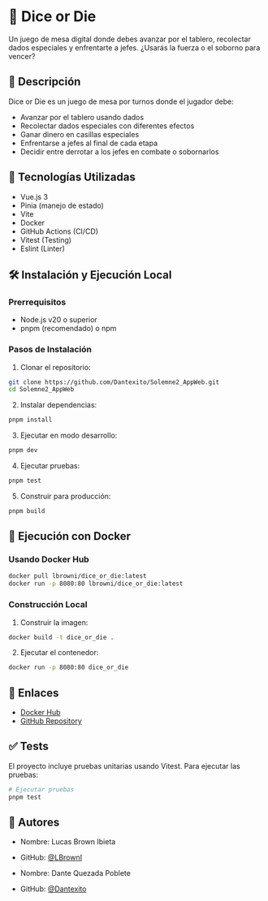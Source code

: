 # 🎲 Dice or Die

Un juego de mesa digital donde debes avanzar por el tablero, recolectar dados especiales y enfrentarte a jefes. ¿Usarás la fuerza o el soborno para vencer?

## 📝 Descripción

Dice or Die es un juego de mesa por turnos donde el jugador debe:

- Avanzar por el tablero usando dados
- Recolectar dados especiales con diferentes efectos
- Ganar dinero en casillas especiales
- Enfrentarse a jefes al final de cada etapa
- Decidir entre derrotar a los jefes en combate o sobornarlos

## 🚀 Tecnologías Utilizadas

- Vue.js 3
- Pinia (manejo de estado)
- Vite
- Docker
- GitHub Actions (CI/CD)
- Vitest (Testing)
- Eslint (Linter)

## 🛠️ Instalación y Ejecución Local

### Prerrequisitos

- Node.js v20 o superior
- pnpm (recomendado) o npm

### Pasos de Instalación

1. Clonar el repositorio:

```bash
git clone https://github.com/Dantexito/Solemne2_AppWeb.git
cd Solemne2_AppWeb
```

2. Instalar dependencias:

```bash
pnpm install
```

3. Ejecutar en modo desarrollo:

```bash
pnpm dev
```

4. Ejecutar pruebas:

```bash
pnpm test
```

5. Construir para producción:

```bash
pnpm build
```

## 🐳 Ejecución con Docker

### Usando Docker Hub

```bash
docker pull lbrowni/dice_or_die:latest
docker run -p 8080:80 lbrowni/dice_or_die:latest
```

### Construcción Local

1. Construir la imagen:

```bash
docker build -t dice_or_die .
```

2. Ejecutar el contenedor:

```bash
docker run -p 8080:80 dice_or_die
```

## 🔗 Enlaces

- [Docker Hub](https://hub.docker.com/r/lbrowni/dice_or_die)
- [GitHub Repository](https://github.com/Dantexito/Solemne2_AppWeb)

## ✅ Tests

El proyecto incluye pruebas unitarias usando Vitest. Para ejecutar las pruebas:

```bash
# Ejecutar pruebas
pnpm test
```

## 👥 Autores

- Nombre: Lucas Brown Ibieta
- GitHub: [@LBrownI](https://github.com/LBrownI)

- Nombre: Dante Quezada Poblete
- GitHub: [@Dantexito](https://github.com/Dantexito)
